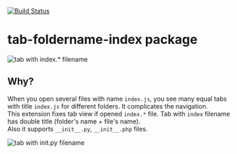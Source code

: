 [![Build Status](https://travis-ci.org/Connormiha/tab-foldername-index.svg?branch=master)](https://travis-ci.org/Connormiha/tab-foldername-index)

# tab-foldername-index package

![tab with index.* filename](https://cloud.githubusercontent.com/assets/4091305/15377903/32cc2c1e-1d70-11e6-8ffc-4d6f8e8fa67f.png)

## Why?
When you open several files with name `index.js`, you see many equal tabs with title `index.js` for different folders. It complicates the navigation.  
This extension fixes tab view if opened `index.*` file. Tab with `index` filename has double title (folder's name + file's name).  
Also it supports `__init__.py`, `__init__.php` files.  

![tab with __init__.py filename](https://cloud.githubusercontent.com/assets/4091305/15450136/2cca3d56-1fa5-11e6-8a19-51c84d63fd5c.png)
